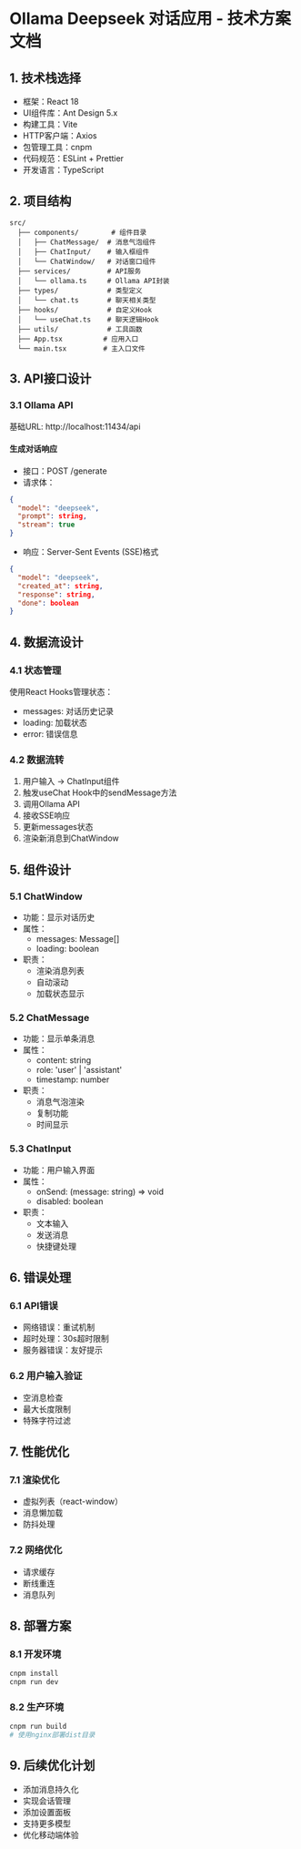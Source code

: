 # Ollama Deepseek 对话应用 - 技术方案文档

## 1. 技术栈选择
- 框架：React 18
- UI组件库：Ant Design 5.x
- 构建工具：Vite
- HTTP客户端：Axios
- 包管理工具：cnpm
- 代码规范：ESLint + Prettier
- 开发语言：TypeScript

## 2. 项目结构
```
src/
  ├── components/        # 组件目录
  │   ├── ChatMessage/  # 消息气泡组件
  │   ├── ChatInput/    # 输入框组件
  │   └── ChatWindow/   # 对话窗口组件
  ├── services/         # API服务
  │   └── ollama.ts     # Ollama API封装
  ├── types/            # 类型定义
  │   └── chat.ts       # 聊天相关类型
  ├── hooks/            # 自定义Hook
  │   └── useChat.ts    # 聊天逻辑Hook
  ├── utils/            # 工具函数
  ├── App.tsx          # 应用入口
  └── main.tsx         # 主入口文件
```

## 3. API接口设计

### 3.1 Ollama API
基础URL: http://localhost:11434/api

#### 生成对话响应
- 接口：POST /generate
- 请求体：
```json
{
  "model": "deepseek",
  "prompt": string,
  "stream": true
}
```
- 响应：Server-Sent Events (SSE)格式
```json
{
  "model": "deepseek",
  "created_at": string,
  "response": string,
  "done": boolean
}
```

## 4. 数据流设计
### 4.1 状态管理
使用React Hooks管理状态：
- messages: 对话历史记录
- loading: 加载状态
- error: 错误信息

### 4.2 数据流转
1. 用户输入 -> ChatInput组件
2. 触发useChat Hook中的sendMessage方法
3. 调用Ollama API
4. 接收SSE响应
5. 更新messages状态
6. 渲染新消息到ChatWindow

## 5. 组件设计

### 5.1 ChatWindow
- 功能：显示对话历史
- 属性：
  - messages: Message[]
  - loading: boolean
- 职责：
  - 渲染消息列表
  - 自动滚动
  - 加载状态显示

### 5.2 ChatMessage
- 功能：显示单条消息
- 属性：
  - content: string
  - role: 'user' | 'assistant'
  - timestamp: number
- 职责：
  - 消息气泡渲染
  - 复制功能
  - 时间显示

### 5.3 ChatInput
- 功能：用户输入界面
- 属性：
  - onSend: (message: string) => void
  - disabled: boolean
- 职责：
  - 文本输入
  - 发送消息
  - 快捷键处理

## 6. 错误处理
### 6.1 API错误
- 网络错误：重试机制
- 超时处理：30s超时限制
- 服务器错误：友好提示

### 6.2 用户输入验证
- 空消息检查
- 最大长度限制
- 特殊字符过滤

## 7. 性能优化
### 7.1 渲染优化
- 虚拟列表（react-window）
- 消息懒加载
- 防抖处理

### 7.2 网络优化
- 请求缓存
- 断线重连
- 消息队列

## 8. 部署方案
### 8.1 开发环境
```bash
cnpm install
cnpm run dev
```

### 8.2 生产环境
```bash
cnpm run build
# 使用nginx部署dist目录
```

## 9. 后续优化计划
- 添加消息持久化
- 实现会话管理
- 添加设置面板
- 支持更多模型
- 优化移动端体验 